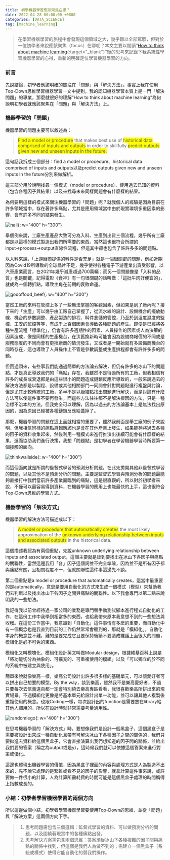```yaml
---
title: 初學機器學習應該聚焦在哪？
date: 2022-04-28 00:00:00 +0800
categories: [DATA_SCIENCE]
tag: [machine_learning]
---
```


> 在學習機器學習的旅程中會發現這個領域之大，幾乎難以全部駕馭，但對於一位初學者來說應該聚焦（focus）在哪呢？本文主要以閱讀“[How to think about machine learning](https://machinelearningmastery.com/think-machine-learning/){:target="_blank"}”後的思考來記錄下我系統性學習機器學習的心得，重新的明確定位學習機器學習的方向。

### **前言**

先說結論，初學者應該明確的關注在「問題」與「解決方法」。事實上我在使用Top-Down思維學習機器學習一文中提到，我的認知機器學習本質上是一門「解決問題」的專業，那麼就很好的理解“How to think about machine learning”為何說明初學者就應該聚焦在「問題」與「解決方法」上。

### **機器學習的「問題」**

機器學習的問題主要可以敘述為：

> <span style="background-color:yellow">Find a model or procedure</span> that makes best use of <span style="background-color:yellow">historical data comprised of inputs and outputs</span> in order to skillfully <span style="background-color:yellow">predict outputs given new and unseen inputs in the future.</span>

這句話我拆成三個部分：find a model or procedure、historical data comprised of inputs and outputs以及predict outputs given new and unseen inputs in the future分別來做解析。

這三部分用於說明找尋一個模式（model or procedure）、使用過去已知的資料（包含各種因子與結果）以及來找尋未來同樣問題會有什麼樣的結果。

為何要用這樣的模式來關注機器學習的「問題」呢？就我個人的經驗是因為目前在許多領域當中，存在著許多痛點，尤其是應用領域當中由於現實環境多重因素的影響，會有許多不同的結果發生。

![nail](/assets/img/data_science/nail.png){: w="400" h="300"}

舉個例來說，工廠生產產品大致可分為入料、生產到出貨三個流程，幾乎所有工廠都是以這樣的模式製造出我們所需要的東西。當然這也很符合所謂的input→process→output直線性流程，但這其中卻也包含了許許多多的問題點。

以入料來說，「上游廠商提供的料件是否充足」就是一個很關鍵的問題，例如近期因為Covid19所導致的全球晶片不足，幾乎使得各種電子下游產業出貨受影響，以汽車產業而言，在2021年幾乎減產超過700萬輛；而另一個問題像是「入料的品質」也是關鍵，記得電影《食神》有一句很關鍵的話叫做：「這批牛肉好便宜的」，就成為一個轉折點，導致主角在前期的衰敗命運。

![godoffood_beef](/assets/img/data_science/godoffood_beef.png){: w="400" h="300"}

當然工廠的來料在管控上多了一些無法掌握的客觀因素，但如果是到了廠內呢？接下來的「生產」可以幾乎由工廠自己掌握了，從流水線的設計、設備機台的擺放動線、機台的參數調整、產品製造的排程、料件倉儲的管控，乃至於到溫度濕度的監控、工安的監控等等，有成千上百個因素會導致各種問題的產生。即便是已經將各種生產流程「標準化」，仍會有許多週期性的因素、人員操作的因素或人為決策的因素造成，像是同樣的生產機台，在汰舊換新時可能會因為設備商報價的不同或是服務態度的不同而會有更換廠商的情況發生，又或者是一開始就有多設備商機台的同時存在，這也導致了人員操作上不管是參數調整或生產排程都會有許許多多的問題。

但回過頭來，有些事我們能通過簡單的方法論去解決，但仍有許多的冰山下的問題點，才是真正導致我們的「痛點」存在，我雖然不是待過所有的工廠，但我相信有許多的成長或衰退都是由這些很小的問題造成鏈鎖反應所導致的，一般來說過去的解決方法都是以製程、設備或其他相關部門一同開會針對問題點進行複盤與討論，但是尤其比較傳統的工廠，多半不是以癥結點找出問題進行解決，而是討論有什麼方法可以使這件事不要再發生，而這些方法往往都不是解決根因的方法，只是一種治標不治本的方法，但我完全可以理解，因為以過去的方法論基本上是無法找出原因的，因為原因已經被各種鏈鎖反應給蓋掉了。

那麼，機器學習的問題在這上面就相當的重要了，雖然我前面是舉工廠的例子來說明，但我相信同樣的痛點邏輯應該也是會在其他產業上發生，如果能夠將過去各種的因子的資料收集起來，然後利用一種模式來進行推演出後續可能會有什麼樣的結果，進而協助我們進行決策，我想「問題點」是初學者在學習機器學習時所要第一個接觸的面向。

![thinkwallside](/assets/img/data_science/thinkwallside.png){: w="400" h="300"}

而這個面向就是所謂的監督式學習的預測分析問題，在此先拋開其他非監督式學習的問題，以及其他不是預測分析的問題。主要是監督式學習與預測分析的問題最能夠直接打中我們當前許多產業面臨到的痛點，這是很直觀的，所以對於初學者來說，不僅可以最容易得到資料，在機器學習的應用上也能最快的上手，這也很符合Top-Down思維的學習方式。

### **機器學習的「解決方式」**

機器學習的解決方法可描述成以下：

> <span style="background-color:yellow">A model or procedure that automatically creates</span> the most likely approximation of the <span style="background-color:yellow">unknown underlying relationship between inputs and associated outputs</span> in the historical data.

這個描述我認為有兩個重點，先說unknown underlying relationship between inputs and associated output，這個主要就是談到要找出在冰山下各因子與痛點的關聯性，當然這邊我用「各」因子這個詞並不完全準確，因為並不是所有因子都與痛點有關，且相關程度不一，但就關聯性這件事這邊先不談。

第二個重點是a model or procedure that automatically creates，這當中最重要的是automatically，意思是要用自動化的方式來生成一個模式（模型）來幫助我們去判斷以及找出冰山下各因子之間與痛點的關聯性。以下我會專門以第二點來說明我的一些想法。

我記得我以前曾經待過一家公司的業務是專門替手動測試腳本進行程式自動化的工作，在這份工作中我學到相當多的東西，也給我帶來原本我意想不到的一些想法與收穫。在這份工作當中，我意識到「自動化」這件事情有多麽的重要，而自動化中有一個概念也是我直到目前的工作仍然常常會聽到的，那就是「模組化」，自動化本身的概念並不難，難的是要完成它且要保持後續不要造成維護上面很大的問題，模組化是必不可免的東西。

模組化又叫模塊化，模組化設計英文叫做Modular design，根據維基百科上說是「將功能切分為抽象的、可擴充的、可重複使用的模組」以及「可以獨立的於不同的系統中被建立與使用」。

簡單來說就像樂高一樣，樂高公司設計出許多很多樣的基礎單元，可以讓愛好者可以拼出自己想要的模型。By the way，談到樂高，雖然我不是樂高愛好者，不過只要每次去信義遠百都一定會特別繞去樂高專區看看，我很喜歡樂高所拼出來的現實場景。不過模組化更像是將基本單元給設計出單一功能，並可以讓其他人複製後重複使用的概念。也跟Coding一樣，每次設計出的function是需要放在library給其他人調用的，所以在設計時就非常需要考量通用性。

![randomlego](/assets/img/data_science/randomlego.png){: w="400" h="300"}

在思考機器學習的「解決方式」時，要想像我們是設計一個黑盒子，這個黑盒子是需要被設計出來成一種自動化且帶有可解決冰山下各種因子之間的關係的，我們只要拋進去資料給這個黑盒子，它會直接演算出我們想知道的因子間的關係，並給出我們要的答案（稱之為output或是y），這時候我們就可以依據這個答案來進行對策或優化。

這邊也體現出機器學習的價值，因為黑盒子裡面的內容與處理方式是人為製造不出來的，先不說它處理的是繁雜或看不見的因子的影響，就拿計算這件事來說，或許要做一件很小的計算，人為計算所需耗費的時間可能是這個黑盒子處理的時間稱得上指數成長的。

### **小結：初學者學習機器學習的兩個方向**

所以這邊做個小結，初學者學習機器學習要使用Top-Down的思維，並從「問題」與「解決方案」這兩個方向下手。

> 1. 思考問題需包含三個邏輯：監督式學習的資料、可以做預測分析的問題，以及圍繞著現實中的各種痛點出發。
> 2. 思考解決方案需包含兩個思維：答案須從冰山下各種複雜的因子間與痛點的關係中找到，但這個是我們人為做不到的；需建立一個黑盒子（系統或模式）使得它能自動化的替我們操作。


